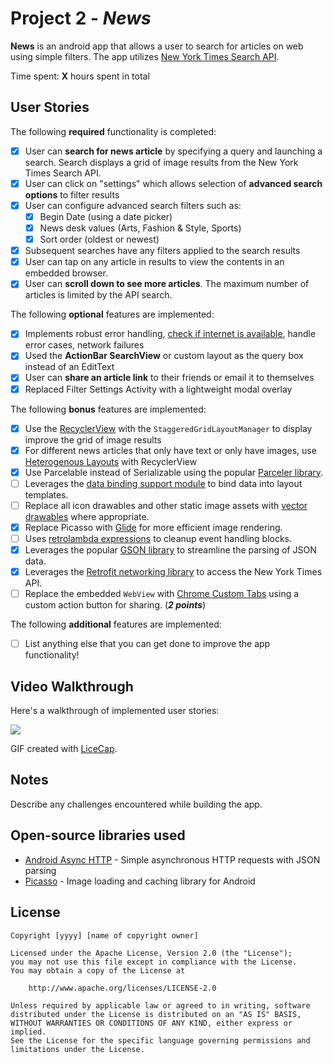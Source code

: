 # Project 2 - *News*

**News** is an android app that allows a user to search for articles on web using simple filters. The app utilizes [New York Times Search API](http://developer.nytimes.com/docs/read/article_search_api_v2).

Time spent: **X** hours spent in total

## User Stories

The following **required** functionality is completed:

* [x] User can **search for news article** by specifying a query and launching a search. Search displays a grid of image results from the New York Times Search API.
* [x] User can click on "settings" which allows selection of **advanced search options** to filter results
* [x] User can configure advanced search filters such as:
  * [x] Begin Date (using a date picker)
  * [x] News desk values (Arts, Fashion & Style, Sports)
  * [x] Sort order (oldest or newest)
* [x] Subsequent searches have any filters applied to the search results
* [x] User can tap on any article in results to view the contents in an embedded browser.
* [x] User can **scroll down to see more articles**. The maximum number of articles is limited by the API search.

The following **optional** features are implemented:

* [x] Implements robust error handling, [check if internet is available](http://guides.codepath.com/android/Sending-and-Managing-Network-Requests#checking-for-network-connectivity), handle error cases, network failures
* [x] Used the **ActionBar SearchView** or custom layout as the query box instead of an EditText
* [x] User can **share an article link** to their friends or email it to themselves
* [x] Replaced Filter Settings Activity with a lightweight modal overlay

The following **bonus** features are implemented:

* [x] Use the [RecyclerView](http://guides.codepath.com/android/Using-the-RecyclerView) with the `StaggeredGridLayoutManager` to display improve the grid of image results
* [x] For different news articles that only have text or only have images, use [Heterogenous Layouts](http://guides.codepath.com/android/Heterogenous-Layouts-inside-RecyclerView) with RecyclerView
* [x] Use Parcelable instead of Serializable using the popular [Parceler library](http://guides.codepath.com/android/Using-Parceler).
* [ ] Leverages the [data binding support module](http://guides.codepath.com/android/Applying-Data-Binding-for-Views) to bind data into layout templates.
* [ ] Replace all icon drawables and other static image assets with [vector drawables](http://guides.codepath.com/android/Drawables#vector-drawables) where appropriate.
* [x] Replace Picasso with [Glide](http://inthecheesefactory.com/blog/get-to-know-glide-recommended-by-google/en) for more efficient image rendering.
* [ ] Uses [retrolambda expressions](http://guides.codepath.com/android/Lambda-Expressions) to cleanup event handling blocks.
* [x] Leverages the popular [GSON library](http://guides.codepath.com/android/Using-Android-Async-Http-Client#decoding-with-gson-library) to streamline the parsing of JSON data.
* [x] Leverages the [Retrofit networking library](http://guides.codepath.com/android/Consuming-APIs-with-Retrofit) to access the New York Times API.
* [ ] Replace the embedded `WebView` with [Chrome Custom Tabs](http://guides.codepath.com/android/Chrome-Custom-Tabs) using a custom action button for sharing. (_**2 points**_)

The following **additional** features are implemented:

* [ ] List anything else that you can get done to improve the app functionality!

## Video Walkthrough

Here's a walkthrough of implemented user stories:

![](./demo/news-3.gif)

GIF created with [LiceCap](http://www.cockos.com/licecap/).

## Notes

Describe any challenges encountered while building the app.

## Open-source libraries used

- [Android Async HTTP](https://github.com/loopj/android-async-http) - Simple asynchronous HTTP requests with JSON parsing
- [Picasso](http://square.github.io/picasso/) - Image loading and caching library for Android

## License

    Copyright [yyyy] [name of copyright owner]

    Licensed under the Apache License, Version 2.0 (the "License");
    you may not use this file except in compliance with the License.
    You may obtain a copy of the License at

        http://www.apache.org/licenses/LICENSE-2.0

    Unless required by applicable law or agreed to in writing, software
    distributed under the License is distributed on an "AS IS" BASIS,
    WITHOUT WARRANTIES OR CONDITIONS OF ANY KIND, either express or implied.
    See the License for the specific language governing permissions and
    limitations under the License.